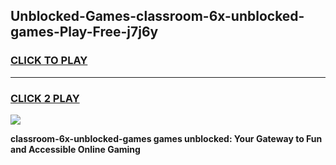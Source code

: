 
## Unblocked-Games-classroom-6x-unblocked-games-Play-Free-j7j6y
<h3>
<a href="https://premium76.site?title=classroom-6x-unblocked-games&ref=20M">CLICK TO PLAY</a></h3>
<hr>

<h3>
<a href="https://premium76.site?title=classroom-6x-unblocked-games&ref=20M">CLICK 2 PLAY</a>
  
</h3>

<a href="https://premium76.site?title=classroom-6x-unblocked-games&ref=19M"><img src="https://clearcache.store/games.png"></a>


**classroom-6x-unblocked-games games unblocked: Your Gateway to Fun and Accessible Online Gaming**
